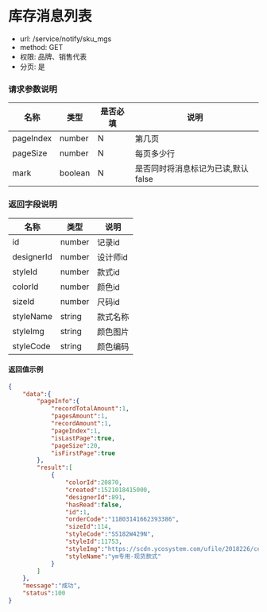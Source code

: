 库存消息列表
=======

- url: /service/notify/sku_mgs
- method: GET
- 权限: 品牌、销售代表
- 分页: 是

### 请求参数说明

|    名称   |   类型  | 是否必填 |                说明                |
|-----------|---------|----------|------------------------------------|
| pageIndex | number  | N        | 第几页                             |
| pageSize  | number  | N        | 每页多少行                         |
| mark      | boolean | N        | 是否同时将消息标记为已读,默认false |

### 返回字段说明

|    名称    |  类型  |   说明   |
|------------|--------|----------|
| id         | number | 记录id   |
| designerId | number | 设计师id |
| styleId    | number | 款式id   |
| colorId    | number | 颜色id   |
| sizeId     | number | 尺码id   |
| styleName  | string | 款式名称 |
| styleImg   | string | 颜色图片 |
| styleCode  | string | 颜色编码 |


#### 返回值示例

```json
{
    "data":{
        "pageInfo":{
            "recordTotalAmount":1,
            "pagesAmount":1,
            "recordAmount":1,
            "pageIndex":1,
            "isLastPage":true,
            "pageSize":20,
            "isFirstPage":true
        },
        "result":[
            {
                "colorId":20870,
                "created":1521018415000,
                "designerId":891,
                "hasRead":false,
                "id":1,
                "orderCode":"11803141662393386",
                "sizeId":114,
                "styleCode":"SS182W429N",
                "styleId":11753,
                "styleImg":"https://scdn.ycosystem.com/ufile/2018226/ce08c3e298f34cfbab888952cd0f4e6c",
                "styleName":"ym专用-现货款式"
            }
        ]
    },
    "message":"成功",
    "status":100
}
```